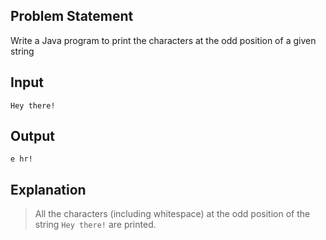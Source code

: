 ## Problem Statement

Write a Java program to print the characters at the odd position of a given string

## Input

    Hey there!

## Output

    e hr!

## Explanation

> All the characters (including whitespace) at the odd position of the string `Hey there!` are printed.
